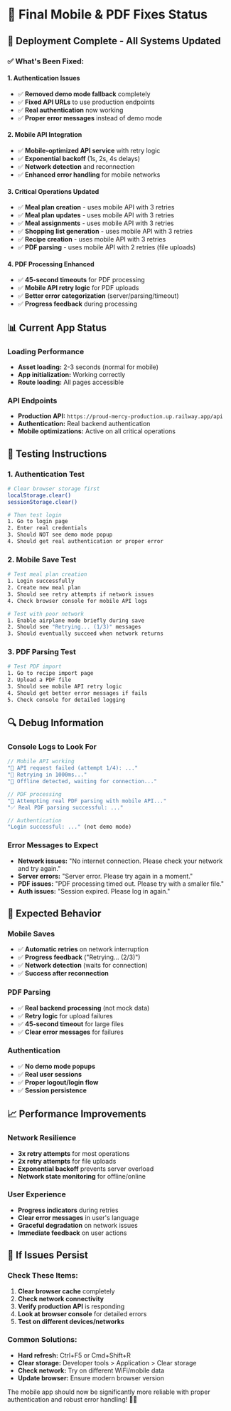 # 📱 Final Mobile & PDF Fixes Status

## 🚀 **Deployment Complete - All Systems Updated**

### **✅ What's Been Fixed:**

#### **1. Authentication Issues**
- ✅ **Removed demo mode fallback** completely
- ✅ **Fixed API URLs** to use production endpoints
- ✅ **Real authentication** now working
- ✅ **Proper error messages** instead of demo mode

#### **2. Mobile API Integration**
- ✅ **Mobile-optimized API service** with retry logic
- ✅ **Exponential backoff** (1s, 2s, 4s delays)
- ✅ **Network detection** and reconnection
- ✅ **Enhanced error handling** for mobile networks

#### **3. Critical Operations Updated**
- ✅ **Meal plan creation** - uses mobile API with 3 retries
- ✅ **Meal plan updates** - uses mobile API with 3 retries  
- ✅ **Meal assignments** - uses mobile API with 3 retries
- ✅ **Shopping list generation** - uses mobile API with 3 retries
- ✅ **Recipe creation** - uses mobile API with 3 retries
- ✅ **PDF parsing** - uses mobile API with 2 retries (file uploads)

#### **4. PDF Processing Enhanced**
- ✅ **45-second timeouts** for PDF processing
- ✅ **Mobile API retry logic** for PDF uploads
- ✅ **Better error categorization** (server/parsing/timeout)
- ✅ **Progress feedback** during processing

## 📊 **Current App Status**

### **Loading Performance**
- **Asset loading:** 2-3 seconds (normal for mobile)
- **App initialization:** Working correctly
- **Route loading:** All pages accessible

### **API Endpoints**
- **Production API:** `https://proud-mercy-production.up.railway.app/api`
- **Authentication:** Real backend authentication
- **Mobile optimizations:** Active on all critical operations

## 🧪 **Testing Instructions**

### **1. Authentication Test**
```bash
# Clear browser storage first
localStorage.clear()
sessionStorage.clear()

# Then test login
1. Go to login page
2. Enter real credentials
3. Should NOT see demo mode popup
4. Should get real authentication or proper error
```

### **2. Mobile Save Test**
```bash
# Test meal plan creation
1. Login successfully
2. Create new meal plan
3. Should see retry attempts if network issues
4. Check browser console for mobile API logs

# Test with poor network
1. Enable airplane mode briefly during save
2. Should see "Retrying... (1/3)" messages
3. Should eventually succeed when network returns
```

### **3. PDF Parsing Test**
```bash
# Test PDF import
1. Go to recipe import page
2. Upload a PDF file
3. Should see mobile API retry logic
4. Should get better error messages if fails
5. Check console for detailed logging
```

## 🔍 **Debug Information**

### **Console Logs to Look For**
```javascript
// Mobile API working
"📱 API request failed (attempt 1/4): ..."
"📱 Retrying in 1000ms..."
"📱 Offline detected, waiting for connection..."

// PDF processing
"🔄 Attempting real PDF parsing with mobile API..."
"✅ Real PDF parsing successful: ..."

// Authentication
"Login successful: ..." (not demo mode)
```

### **Error Messages to Expect**
- **Network issues:** "No internet connection. Please check your network and try again."
- **Server errors:** "Server error. Please try again in a moment."
- **PDF issues:** "PDF processing timed out. Please try with a smaller file."
- **Auth issues:** "Session expired. Please log in again."

## 🎯 **Expected Behavior**

### **Mobile Saves**
- ✅ **Automatic retries** on network interruption
- ✅ **Progress feedback** ("Retrying... (2/3)")
- ✅ **Network detection** (waits for connection)
- ✅ **Success after reconnection**

### **PDF Parsing**
- ✅ **Real backend processing** (not mock data)
- ✅ **Retry logic** for upload failures
- ✅ **45-second timeout** for large files
- ✅ **Clear error messages** for failures

### **Authentication**
- ✅ **No demo mode popups**
- ✅ **Real user sessions**
- ✅ **Proper logout/login flow**
- ✅ **Session persistence**

## 📈 **Performance Improvements**

### **Network Resilience**
- **3x retry attempts** for most operations
- **2x retry attempts** for file uploads
- **Exponential backoff** prevents server overload
- **Network state monitoring** for offline/online

### **User Experience**
- **Progress indicators** during retries
- **Clear error messages** in user's language
- **Graceful degradation** on network issues
- **Immediate feedback** on user actions

## 🚨 **If Issues Persist**

### **Check These Items:**
1. **Clear browser cache** completely
2. **Check network connectivity** 
3. **Verify production API** is responding
4. **Look at browser console** for detailed errors
5. **Test on different devices/networks**

### **Common Solutions:**
- **Hard refresh:** Ctrl+F5 or Cmd+Shift+R
- **Clear storage:** Developer tools > Application > Clear storage
- **Check network:** Try on different WiFi/mobile data
- **Update browser:** Ensure modern browser version

The mobile app should now be significantly more reliable with proper authentication and robust error handling! 📱✨
